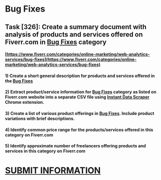 # Bug Fixes
## Task [326]: Create a summary document with analysis of products and services offered on Fiverr.com in [Bug Fixes](https://www.fiverr.com/categories/online-marketing/web-analytics-services/bug-fixes) category
#### [https://www.fiverr.com/categories/online-marketing/web-analytics-services/bug-fixes](https://www.fiverr.com/categories/online-marketing/web-analytics-services/bug-fixes)
#### 1) Create a short general description for products and services offered in the [Bug Fixes](https://www.fiverr.com/categories/online-marketing/web-analytics-services/bug-fixes)
#### 2) Extract product/service information for [Bug Fixes](https://www.fiverr.com/categories/online-marketing/web-analytics-services/bug-fixes) category as listed on Fiverr.com website into a separate CSV file using [Instant Data Scraper](https://chrome.google.com/webstore/detail/instant-data-scraper/ofaokhiedipichpaobibbnahnkdoiiah) Chrome extension.
#### 3) Create a list of various product offerings in [Bug Fixes](https://www.fiverr.com/categories/online-marketing/web-analytics-services/bug-fixes). Include product variations with brief descriptions.
#### 4) Identify common price range for the products/services offered in this category on Fiverr.com
#### 5) Identify approximate number of freelancers offering products and services in this category on Fiverr.com

# [SUBMIT INFORMATION](https://forms.office.com/r/8AEKjkLxKG)
